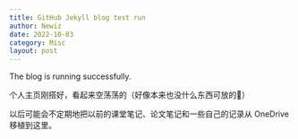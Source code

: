 ```yaml
---
title: GitHub Jekyll blog test run
author: Newiz
date: 2022-10-03
category: Misc
layout: post
---
```


The blog is running successfully.

个人主页刚搭好，看起来空荡荡的（好像本来也没什么东西可放的🤣）

以后可能会不定期地把以前的课堂笔记、论文笔记和一些自己的记录从 OneDrive 移植到这里。